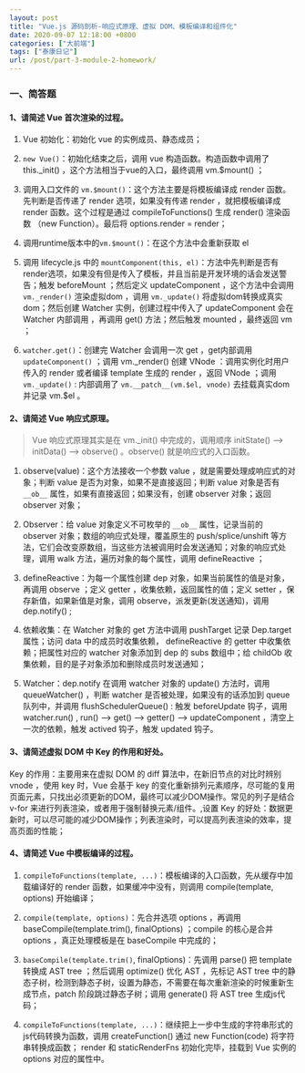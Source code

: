```yaml
---
layout: post
title: "Vue.js 源码剖析-响应式原理、虚拟 DOM、模板编译和组件化"
date: 2020-09-07 12:18:00 +0800
categories: ["大前端"]
tags: ["泰康日记"]
url: /post/part-3-module-2-homework/
---
```


### 一、简答题

#### 1、请简述 Vue 首次渲染的过程。

1. Vue 初始化：初始化 vue 的实例成员、静态成员；

2. `new Vue()`：初始化结束之后，调用 vue 构造函数。构造函数中调用了 this._init() ，这个方法相当于vue的入口，最终调用 vm.$mount() ；

3. 调用入口文件的 `vm.$mount()`：这个方法主要是将模板编译成 render 函数。先判断是否传递了 render 选项，如果没有传递 render ，就把模板编译成 render 函数。这个过程是通过 compileToFunctions() 生成 render() 渲染函数 （new Function）。最后将 options.render = render；

4. 调用runtime版本中的`vm.$mount()`：在这个方法中会重新获取 el

5. 调用 lifecycle.js 中的 `mountComponent(this, el)`：方法中先判断是否有render选项，如果没有但是传入了模板，并且当前是开发环境的话会发送警告；触发 beforeMount ；然后定义 updateComponent ，这个方法中会调用 `vm._render()` 渲染虚拟dom ，调用 `vm._update()` 将虚拟dom转换成真实dom；然后创建 Watcher 实例，创建过程中传入了 updateComponent 会在 Watcher 内部调用 ，再调用 get() 方法；然后触发 mounted ，最终返回 vm ；

6. `watcher.get()`：创建完 Watcher 会调用一次 get ，get内部调用 `updateComponent()` ；调用 vm._render() 创建 VNode ：调用实例化时用户传入的 render 或者编译 template 生成的 render ，返回 VNode ；调用 `vm._update()` : 内部调用了 `vm.__patch__(vm.$el, vnode)` 去挂载真实dom 并记录 vm.$el 。

#### 2、请简述 Vue 响应式原理。

> Vue 响应式原理其实是在 vm._init() 中完成的，调用顺序 initState() --> initData() --> observe() 。observe() 就是响应式的入口函数。

1. observe(value)：这个方法接收一个参数 value ，就是需要处理成响应式的对象；判断 value 是否为对象，如果不是直接返回；判断 value 对象是否有 `__ob__` 属性，如果有直接返回；如果没有，创建 observer 对象；返回 observer 对象；

2. Observer：给 value 对象定义不可枚举的 `__ob__` 属性，记录当前的 observer 对象；数组的响应式处理，覆盖原生的 push/splice/unshift 等方法，它们会改变原数组，当这些方法被调用时会发送通知；对象的响应式处理，调用 walk 方法，遍历对象的每个属性，调用 defineReactive ；

3. defineReactive：为每一个属性创建 dep 对象，如果当前属性的值是对象，再调用 observe ；定义 getter ，收集依赖，返回属性的值；定义 setter ，保存新值，如果新值是对象，调用 observe，派发更新(发送通知)，调用 dep.notify() ;

4. 依赖收集：在 Watcher 对象的 get 方法中调用 pushTarget 记录 Dep.target 属性；访问 data 中的成员时收集依赖， defineReactive 的 getter 中收集依赖；把属性对应的 watcher 对象添加到 dep 的 subs 数组中；给 childOb 收集依赖，目的是子对象添加和删除成员时发送通知；

5. Watcher：dep.notify 在调用 watcher 对象的 update() 方法时，调用 queueWatcher() ，判断 watcher 是否被处理，如果没有的话添加到 queue 队列中，并调用 flushSchedulerQueue() : 触发 beforeUpdate 钩子，调用 watcher.run() , run() --> get() --> getter() --> updateComponent ，清空上一次的依赖，触发 actived 钩子，触发 updated 钩子。

#### 3、请简述虚拟 DOM 中 Key 的作用和好处。

Key 的作用：主要用来在虚拟 DOM 的 diff 算法中，在新旧节点的对比时辨别 vnode ，使用 key 时，Vue 会基于 key 的变化重新排列元素顺序，尽可能的复用页面元素，只找出必须更新的DOM，最终可以减少DOM操作。常见的列子是结合 v-for 来进行列表渲染，或者用于强制替换元素/组件。,设置 Key 的好处：数据更新时，可以尽可能的减少DOM操作；列表渲染时，可以提高列表渲染的效率，提高页面的性能；

#### 4、请简述 Vue 中模板编译的过程。

1. `compileToFunctions(template, ...)`：模板编译的入口函数，先从缓存中加载编译好的 render 函数，如果缓冲中没有，则调用 compile(template, options) 开始编译；

2. `compile(template, options)`：先合并选项 options ，再调用 baseCompile(template.trim(), finalOptions) ；compile 的核心是合并 options ，真正处理模板是在 baseCompile 中完成的；

3. `baseCompile(template.trim()`, finalOptions)：先调用 parse() 把 template 转换成 AST tree ；然后调用 optimize() 优化 AST ，先标记 AST tree 中的静态子树，检测到静态子树，设置为静态，不需要在每次重新渲染的时候重新生成节点，patch 阶段跳过静态子树；调用 generate() 将 AST tree 生成js代码；

4. `compileToFunctions(template, ...)`：继续把上一步中生成的字符串形式的js代码转换为函数，调用 createFunction() 通过 new Function(code) 将字符串转换成函数； render 和 staticRenderFns 初始化完毕，挂载到 Vue 实例的 options 对应的属性中。
